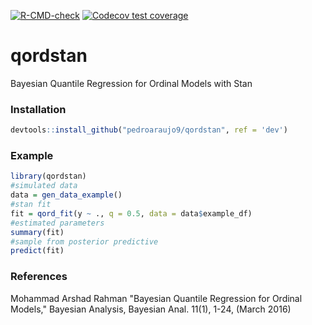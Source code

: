<!-- badges: start -->
[![R-CMD-check](https://github.com/pedroaraujo9/qordstan/workflows/R-CMD-check/badge.svg)](https://github.com/pedroaraujo9/qordstan/actions)
[![Codecov test coverage](https://codecov.io/gh/pedroaraujo9/qordstan/branch/dev/graph/badge.svg)](https://codecov.io/gh/pedroaraujo9/qordstan?branch=main)
<!-- badges: end -->
# qordstan
Bayesian Quantile Regression for Ordinal Models with Stan


### Installation 
```r
devtools::install_github("pedroaraujo9/qordstan", ref = 'dev')
```
### Example
```r
library(qordstan)
#simulated data
data = gen_data_example()
#stan fit
fit = qord_fit(y ~ ., q = 0.5, data = data$example_df)
#estimated parameters
summary(fit)
#sample from posterior predictive
predict(fit)
```

### References

Mohammad Arshad Rahman "Bayesian Quantile Regression for Ordinal Models," Bayesian Analysis, Bayesian Anal. 11(1), 1-24, (March 2016)  


